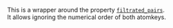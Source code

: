 This is a wrapper around the property [`filtrated_pairs`](../../properties/_basics/filtrated_pairs).<br>
It allows ignoring the numerical order of both atomkeys.